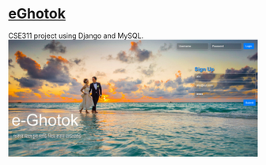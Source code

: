 # <a href="http://asifo1.pythonanywhere.com">eGhotok</a>
CSE311 project using Django and MySQL.
<br>
![](Screenshot.png)
